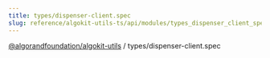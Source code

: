 ```yaml
---
title: types/dispenser-client.spec
slug: reference/algokit-utils-ts/api/modules/types_dispenser_client_spec
---
```

[@algorandfoundation/algokit-utils](/reference/algokit-utils-ts/api/overview) / types/dispenser-client.spec
